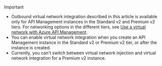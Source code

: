 > [!IMPORTANT]
> * Outbound virtual network integration described in this article is available only for API Management instances in the Standard v2 and Premium v2 tiers. For networking options in the different tiers, see [Use a virtual network with Azure API Management](virtual-network-concepts.md).
> * You can enable virtual network integration when you create an API Management instance in the Standard v2 or Premium v2 tier, or after the instance is created.
> * Currently, you can't switch between virtual network injection and virtual network integration for a Premium v2 instance.
